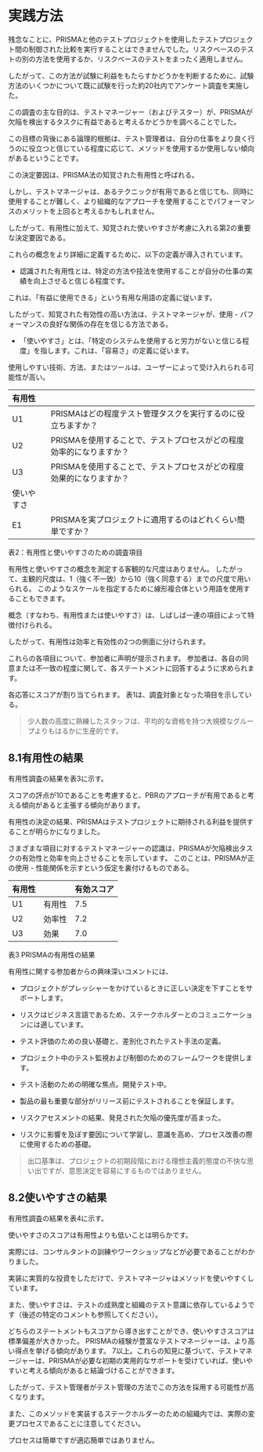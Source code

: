 # 実践方法

残念なことに、PRISMAと他のテストプロジェクトを使用したテストプロジェクト間の制御された比較を実行することはできませんでした。リスクベースのテストの別の方法を使用するか、リスクベースのテストをまったく適用しません。

したがって、この方法が試験に利益をもたらすかどうかを判断するために、試験方法のいくつかについて既に試験を行った約20社内でアンケート調査を実施した。

この調査の主な目的は、テストマネージャー（およびテスター）が、PRISMAが欠陥を検出するタスクに有益であると考えるかどうかを調べることでした。

この目標の背後にある論理的根拠は、テスト管理者は、自分の仕事をより良く行うのに役立つと信じている程度に応じて、メソッドを使用するか使用しない傾向があるということです。

この決定要因は、PRISMA法の知覚された有用性と呼ばれる。

しかし、テストマネージャは、あるテクニックが有用であると信じても、同時に使用することが難しく、より組織的なアプローチを使用することでパフォーマンスのメリットを上回ると考えるかもしれません。

したがって、有用性に加えて、知覚された使いやすさが考慮に入れる第2の重要な決定要因である。

これらの概念をより詳細に定義するために、以下の定義が導入されています。

* 認識された有用性とは、特定の方法や技法を使用することが自分の仕事の実績を向上させると信じる程度です。

これは、「有益に使用できる」という有用な用語の定義に従います。

したがって、知覚された有効性の高い方法は、テストマネージャが、使用 - パフォーマンスの良好な関係の存在を信じる方法である。

* 「使いやすさ」とは、「特定のシステムを使用すると労力がないと信じる程度」を指します。これは、「容易さ」の定義に従います。

使用しやすい技術、方法、またはツールは、ユーザーによって受け入れられる可能性が高い。

| 有用性 |  |
| :--- | :--- |
| U1 | PRISMAはどの程度テスト管理タスクを実行するのに役立ちますか？ |
| U2 | PRISMAを使用することで、テストプロセスがどの程度効率的になりますか？ |
| U3 | PRISMAを使用することで、テストプロセスがどの程度効果的になりますか？ |
| 使いやすさ |  |
| E1 | PRISMAを実プロジェクトに適用するのはどれくらい簡単ですか？ |

表2：有用性と使いやすさのための調査項目

有用性と使いやすさの概念を測定する客観的な尺度はありません。 したがって、主観的尺度は、1（強く不一致）から10（強く同意する）までの尺度で用いられる。 このようなスケールを指定するために線形複合体という用語を使用することもできます。

概念（すなわち、有用性または使いやすさ）は、しばしば一連の項目によって特徴付けられる。

したがって、有用性は効率と有効性の2つの側面に分けられます。

これらの各項目について、参加者に声明が提示されます。 参加者は、各自の同意または不一致の程度に関して、各ステートメントに回答するように求められます。

各応答にスコアが割り当てられます。 表1は、調査対象となった項目を示している。

> 少人数の高度に熟練したスタッフは、平均的な資格を持つ大規模なグループよりもはるかに生産的です。

## 8.1有用性の結果

有用性調査の結果を表3に示す。

スコアの評点が10であることを考慮すると、PBRのアプローチが有用であると考える傾向があると主張する傾向があります。

有用性の決定の結果、PRISMAはテストプロジェクトに期待される利益を提供することが明らかになりました。

さまざまな項目に対するテストマネージャーの認識は、PRISMAが欠陥検出タスクの有効性と効率を向上させることを示しています。 このことは、PRISMAが正の使用 - 性能関係を示すという仮定を裏付けるものである。

| 有用性 |  | 有効スコア |
| :--- | :--- | :--- |
| U1 | 有用性 | 7.5 |
| U2 | 効率性 | 7.2 |
| U3 | 効果 | 7.0 |

表3 PRISMAの有用性の結果

有用性に関する参加者からの興味深いコメントには、

- プロジェクトがプレッシャーをかけているときに正しい決定を下すことをサポートします。

- リスクはビジネス言語であるため、ステークホルダーとのコミュニケーションには適しています。

- テスト評価のための良い基礎と、差別化されたテスト手法の定義。

- プロジェクト中のテスト監視および制御のためのフレームワークを提供します。

- テスト活動のための明確な焦点。開発テスト中。

- 製品の最も重要な部分がリリース前にテストされることを保証します。

- リスクアセスメントの結果、発見された欠陥の優先度が高まった。

- リスクに影響を及ぼす要因について学習し、意識を高め、プロセス改善の際に使用するための基礎。

> 出口基準は、プロジェクトの初期段階における理想主義的態度の不快な思い出ですが、意思決定を容易にするものではありません。

## 8.2使いやすさの結果

有用性調査の結果を表4に示す。

使いやすさのスコアは有用性よりも低いことは明らかです。

実際には、コンサルタントの訓練やワークショップなどが必要であることがわかりました。

実装に実質的な投資をしただけで、テストマネージャはメソッドを使いやすくしています。

また、使いやすさは、テストの成熟度と組織のテスト意識に依存しているようです（後述の特定のコメントも参照してください）。

どちらのステートメントもスコアから導き出すことができ、使いやすさスコアは標準偏差が大きかった。 PRISMAの経験が豊富なテストマネージャーは、より高い得点を挙げる傾向があります。 7以上。これらの知見に基づいて、テストマネージャーは、PRISMAが必要な初期の実用的なサポートを受けていれば、使いやすいと考える傾向があると結論づけることができます。

したがって、テスト管理者がテスト管理の方法でこの方法を採用する可能性が高くなります。

また、このメソッドを実装するステークホルダーのための組織内では、実際の変更プロセスであることに注意してください。

プロセスは簡単ですが適応簡単ではありません。



